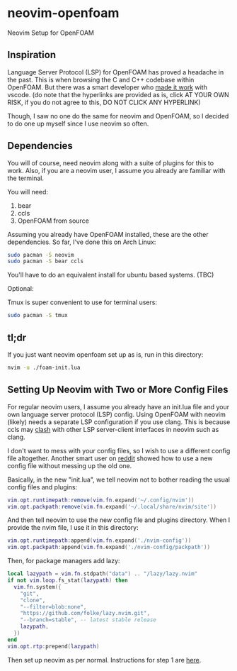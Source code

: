 # neovim-openfoam
Neovim Setup for OpenFOAM

## Inspiration

Language Server Protocol (LSP) for OpenFOAM has proved a headache 
in the past. This is when browsing the C and C++ codebase within 
OpenFOAM. But there was a smart developer who 
[made it work](https://openfoamwiki.net/index.php/HowTo_Use_OpenFOAM_with_Visual_Studio_Code)
with vscode. (do note that the hyperlinks are provided 
as is, click AT YOUR OWN RISK, if you do not agree to this, 
DO NOT CLICK ANY HYPERLINK)

Though, I saw no one do the same for neovim and OpenFOAM, so I decided 
to do one up myself since I use neovim so often.


## Dependencies 

You will of course, need neovim along with a suite of plugins for this 
to work. Also, if you are a neovim user, I assume you already are 
familiar with the terminal.

You will need:

1. bear
2. ccls
3. OpenFOAM from source

Assuming you already have OpenFOAM installed, these are the other 
dependencies. So far, I've done this on Arch Linux:
```bash
sudo pacman -S neovim
sudo pacman -S bear ccls
```
You'll have to do an equivalent install for ubuntu based systems. 
(TBC)

Optional:

Tmux is super convenient to use for terminal users:
```bash
sudo pacman -S tmux
```

## tl;dr

If you just want neovim openfoam set up as is, run in this 
directory:

```bash
nvim -u ./foam-init.lua
```

## Setting Up Neovim with Two or More Config Files

For regular neovim users, I assume you already have an init.lua file 
and your own language server protocol (LSP) config. Using OpenFOAM with 
neovim (likely) needs a separate LSP configuration if you use clang. This 
is because ccls may [clash](https://github.com/ranjithshegde/ccls.nvim)
with other LSP server-client interfaces in neovim such as clang. 

I don't want to mess with your config files, so I wish to use a different 
config file altogether. Another smart user on
[reddit](https://www.reddit.com/r/neovim/comments/wk3r2s/question_keeping_multiple_configs_of_neovim/)
showed how to use a new config file without messing up the old one.

Basically, in the new "init.lua", we tell neovim not to bother reading 
the usual config files and plugins:

```lua
vim.opt.runtimepath:remove(vim.fn.expand('~/.config/nvim'))
vim.opt.packpath:remove(vim.fn.expand('~/.local/share/nvim/site'))
```

And then tell neovim to use the new config file and plugins directory.
When I provide the nvim file, I use it in this directory:

```lua
vim.opt.runtimepath:append(vim.fn.expand('./nvim-config'))
vim.opt.packpath:append(vim.fn.expand('./nvim-config/packpath'))
```

Then, for package managers add lazy:

```lua
local lazypath = vim.fn.stdpath("data") .. "/lazy/lazy.nvim"
if not vim.loop.fs_stat(lazypath) then
  vim.fn.system({
    "git",
    "clone",
    "--filter=blob:none",
    "https://github.com/folke/lazy.nvim.git",
    "--branch=stable", -- latest stable release
    lazypath,
  })
end
vim.opt.rtp:prepend(lazypath)
```

Then set up neovim as per normal. Instructions for step 1 are 
[here](./step_1_basic_setup).
